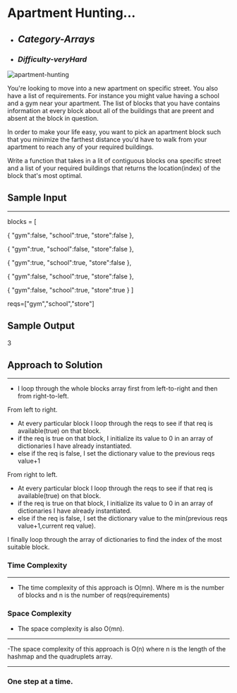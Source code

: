 # Apartment Hunting...

- ## **_Category-Arrays_**
- ### **_Difficulty-veryHard_**

![apartment-hunting](https://github.com/belisky/AlgoMornings/assets/61013338/acb6ced9-cd7c-4210-8a96-724c29377489)


You're looking to move into a new apartment on specific street. You also have a list of requirements. For instance you might value having a school and a gym near your apartment. The list of blocks that you have contains information at every block about all of the buildings that are preent and absent at the block in question.

In order to make your life easy, you want to pick an apartment block such that you minimize the farthest distance you'd have to walk from your apartment to reach any of your required buildings.

Write a function that takes in a lit of contiguous blocks ona specific street and a list of your required buildings that returns the location(index) of the block that's most optimal.

## Sample Input

---

blocks = [

{
"gym":false,
"school":true,
"store":false
},

{
"gym":true,
"school":false,
"store":false
},

{
"gym":true,
"school":true,
"store":false
},

{
"gym":false,
"school":true,
"store":false
},

{
"gym":false,
"school":true,
"store":true
}
]

reqs=["gym","school","store"]

## Sample Output

3

## Approach to Solution

---

- I loop through the whole blocks array first from left-to-right and then from right-to-left.

From left to right.

- At every particular block I loop through the reqs to see if that req is available(true) on that block.
- if the req is true on that block, I initialize its value to 0 in an array of dictionaries I have already instantiated.
- else if the req is false, I set the dictionary value to the previous reqs value+1

From right to left.

- At every particular block I loop through the reqs to see if that req is available(true) on that block.
- if the req is true on that block, I initialize its value to 0 in an array of dictionaries I have already instantiated.
- else if the req is false, I set the dictionary value to the min(previous reqs value+1,current req value).

I finally loop through the array of dictionaries to find the index of the most suitable block.

### Time Complexity

---

- The time complexity of this approach is O(mn).
  Where m is the number of blocks and n is the number of reqs(requirements)

### Space Complexity

- The space complexity is also O(mn).

---

-The space complexity of this approach is O(n)
where n is the length of the hashmap and the quadruplets array.

---

### One step at a time.
